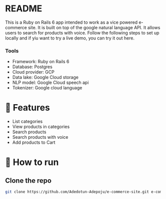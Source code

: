 # README

This is a Ruby on Rails 6 app intended to work as a vice powered e-commerce site. It is built on top of the google natural language API. It allows users to search for products with voice. Follow the following steps to set up locally and if yiu want to try a live demo, you can try it out here.

### Tools 
- Framework: Ruby on  Rails 6
- Database: Postgres
- Cloud provider: GCP
- Data lake: Google Cloud storage
- NLP model: Google Cloud speech api
- Tokenizer: Google cloud language

# :rocket: Features
- List categories
- View products in categories
- Search products
- Search products with voice
- Add products to Cart

# :construction_worker: How to run 
## Clone the repo

```sh
git clone https://github.com/Adedotun-Adepoju/e-commerce-site.git e-commerce
```